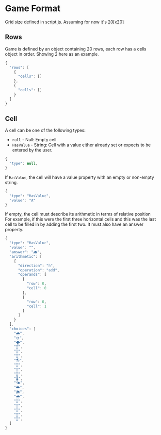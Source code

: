 # Game Format

Grid size defined in script.js. Assuming for now it's 20[x20]

## Rows

Game is defined by an object containing 20 rows, each row has a cells object in order. Showing 2 here as an example.

```js
{
  "rows": [
    {
      "cells": []
    },
    {
      "cells": []
    }
  ]
}
```

## Cell

A cell can be one of the following types:

- `null` - Null: Empty cell
- `HasValue` - String: Cell with a value either already set or expects to be entered by the user.

```js
{
  "type": null,
}
```

If `HasValue`, the cell will have a value property with an empty or non-empty string.

```js
{
  "type": "HasValue",
  "value": "A"
}
```

If empty, the cell must describe its arithmetic in terms of relative position
For example, if this were the first three horizontal cells and this was the last cell to be filled in
by adding the first two. It must also have an answer property.

```js
{
  "type": "HasValue",
  "value": "",
  "answer": "🌧️",
  "arithmetic": [
    {
      "direction": "h",
      "operation": "add",
      "operands": [
        {
          "row": 0,
          "cell": 0
        },
        {
          "row": 0,
          "cell": 1
        }
      ]
    }
  ],
  "choices": [
    "🌧️",
    "🌞",
    "🌪️",
    "🌈",
    "🌊",
    "🌋",
    "🌎",
    "🌙",
    "🌟",
    "🌠",
    "🌡️",
    "🌤️",
    "🌥️",
    "🌦️",
    "🌧️",
    "🌲",
    "🌳",
    "🌴",
    "🌵",
    "🌷",
  ]
}
```